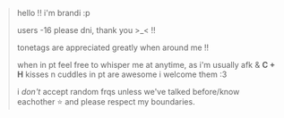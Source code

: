 > hello !! i'm brandi :p
> 
> users -16 please dni, thank you >_< !!
>
> tonetags are appreciated greatly when around me !!
>
> when in pt feel free to whisper me at anytime, as i'm usually afk & **C + H**
> kisses n cuddles in pt are awesome i welcome them :3
>
> i _don't_ accept random frqs unless we've talked before/know eachother ⭐ and please respect my boundaries.

<!---
starcandies/starcandies is a ✨ special ✨ repository because its `README.md` (this file) appears on your GitHub profile.
You can click the Preview link to take a look at your changes.
--->
